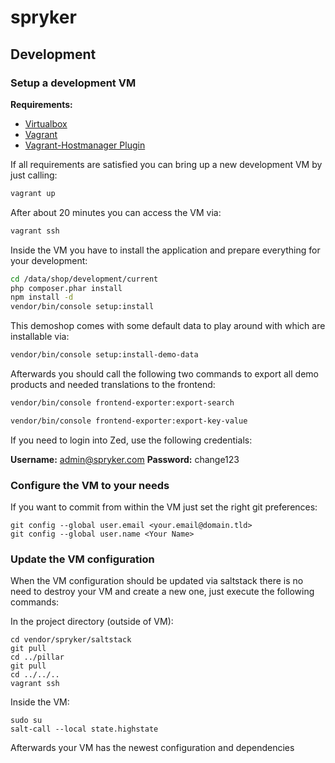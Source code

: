 spryker
=======

## Development

### Setup a development VM

__Requirements:__

* [Virtualbox](https://www.virtualbox.org/wiki/Downloads)
* [Vagrant](https://www.vagrantup.com/downloads.html)
* [Vagrant-Hostmanager Plugin](https://github.com/smdahlen/vagrant-hostmanager)

If all requirements are satisfied you can bring up a new development VM by just calling:

```bash
vagrant up
```

After about 20 minutes you can access the VM via:

```bash
vagrant ssh
```

Inside the VM you have to install the application and prepare everything for your development:

```bash
cd /data/shop/development/current
php composer.phar install
npm install -d
vendor/bin/console setup:install
```

This demoshop comes with some default data to play around with which are installable via:

```bash
vendor/bin/console setup:install-demo-data
```
Afterwards you should call the following two commands to export all demo products and needed translations to the frontend:

```bash
vendor/bin/console frontend-exporter:export-search
```

```bash
vendor/bin/console frontend-exporter:export-key-value
```

If you need to login into Zed, use the following credentials:

**Username:** admin@spryker.com
**Password:** change123


### Configure the VM to your needs

If you want to commit from within the VM just set the right git preferences:

```
git config --global user.email <your.email@domain.tld>
git config --global user.name <Your Name>
```

### Update the VM configuration

When the VM configuration should be updated via saltstack there is no need to destroy your VM and create a new one, just execute the following commands:

In the project directory (outside of VM):
```
cd vendor/spryker/saltstack
git pull
cd ../pillar
git pull
cd ../../..
vagrant ssh
```

Inside the VM:
```
sudo su
salt-call --local state.highstate
```

Afterwards your VM has the newest configuration and dependencies
